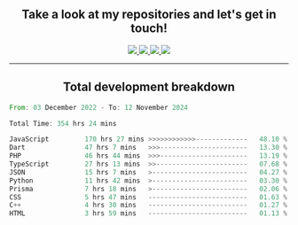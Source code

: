 <h2 align="center">
  Take a look at my repositories and let's get in touch!
</h2>
<p align="center">
  <a href="https://www.instagram.com/rayhanarkan?igsh=MXM3dHhmMTZ3ZWVsaA==">
    <img src="https://img.icons8.com/material-outlined/30/689d6a/instagram.png"/>
  </a>
  <a href="https://www.linkedin.com/in/rayhanarkan/">
    <img src="https://img.icons8.com/material-outlined/30/689d6a/linkedin.png"/>
  </a>
  <a href="">
    <img src="https://img.icons8.com/material-outlined/30/689d6a/geography.png"/>
  </a>
  <a href="mailto:rayhanarkan30@gmail.com">
    <img src="https://img.icons8.com/material-outlined/30/689d6a/email.png"/>
  </a>
</p>

---

<h2 align="center">Total development breakdown</h2>

<p align="center">
<!--START_SECTION:waka-->

```rust
From: 03 December 2022 - To: 12 November 2024

Total Time: 354 hrs 24 mins

JavaScript         170 hrs 27 mins >>>>>>>>>>>>-------------   48.10 %
Dart               47 hrs 7 mins   >>>----------------------   13.30 %
PHP                46 hrs 44 mins  >>>----------------------   13.19 %
TypeScript         27 hrs 13 mins  >>-----------------------   07.68 %
JSON               15 hrs 7 mins   >------------------------   04.27 %
Python             11 hrs 42 mins  >------------------------   03.30 %
Prisma             7 hrs 18 mins   >------------------------   02.06 %
CSS                5 hrs 47 mins   -------------------------   01.63 %
C++                4 hrs 30 mins   -------------------------   01.27 %
HTML               3 hrs 59 mins   -------------------------   01.13 %
```

<!--END_SECTION:waka-->
</p>
